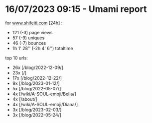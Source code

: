 # 16/07/2023 09:15 - Umami report
for www.shifeiti.com [24h] :

 - 121 (-3) page views
 - 57 (-9) uniques
 - 46 (-7) bounces
 - 1h 1' 28'' (-2h 4' 6'') totaltime


top 10 urls:
 - 26x [/blog/2022-12-09/]
 - 23x [/]
 - 17x [/blog/2022-12-22/]
 - 9x [/blog/2023-01-12/]
 - 5x [/blog/2022-05-07/]
 - 4x [/wiki/A-SOUL-emoji/Bella/]
 - 4x [/about/]
 - 4x [/wiki/A-SOUL-emoji/Diana/]
 - 3x [/blog/2023-02-03/]
 - 3x [/blog/2022-05-24/]


